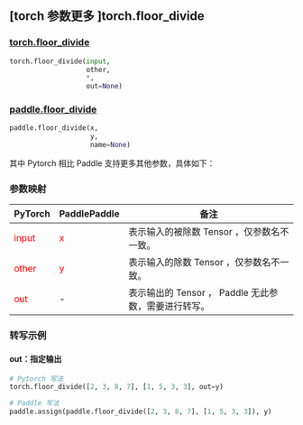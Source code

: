 ## [torch 参数更多 ]torch.floor_divide
### [torch.floor_divide](https://pytorch.org/docs/stable/generated/torch.floor_divide.html?highlight=floor_divide#torch.floor_divide)

```python
torch.floor_divide(input,
                   other,
                   *,
                   out=None)
```

### [paddle.floor_divide](https://www.paddlepaddle.org.cn/documentation/docs/zh/api/paddle/floor_divide_cn.html#floor-divide)

```python
paddle.floor_divide(x,
                    y,
                    name=None)
```

其中 Pytorch 相比 Paddle 支持更多其他参数，具体如下：
### 参数映射
| PyTorch       | PaddlePaddle | 备注                                                   |
| ------------- | ------------ | ------------------------------------------------------ |
| <font color='red'> input </font> | <font color='red'> x </font> | 表示输入的被除数 Tensor ，仅参数名不一致。  |
| <font color='red'> other </font> | <font color='red'> y </font> | 表示输入的除数 Tensor ，仅参数名不一致。  |
| <font color='red'> out </font> | -  | 表示输出的 Tensor ， Paddle 无此参数，需要进行转写。    |


### 转写示例
#### out：指定输出
```python
# Pytorch 写法
torch.floor_divide([2, 3, 8, 7], [1, 5, 3, 3], out=y)

# Paddle 写法
paddle.assign(paddle.floor_divide([2, 3, 8, 7], [1, 5, 3, 3]), y)
```
